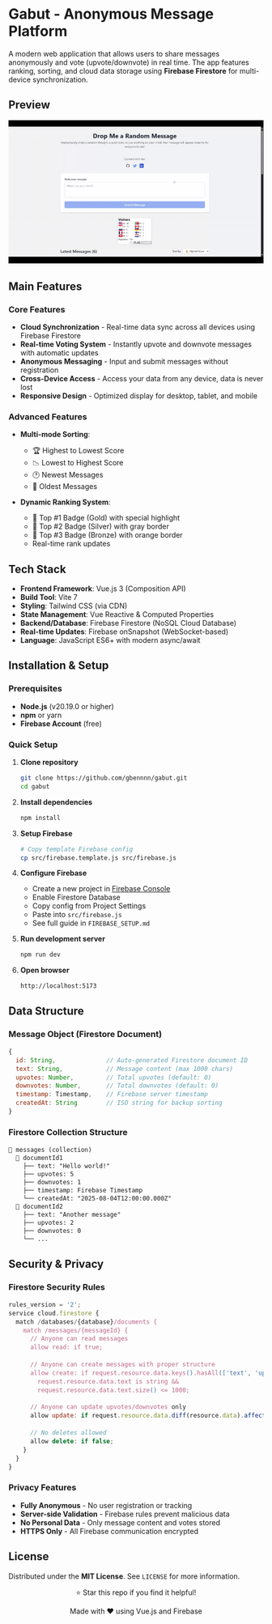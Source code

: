 # Gabut - Anonymous Message Platform

A modern web application that allows users to share messages anonymously and vote (upvote/downvote) in real time. The app features ranking, sorting, and cloud data storage using **Firebase Firestore** for multi-device synchronization.

## Preview

![Preview](./preview.gif)

## Main Features

### Core Features

- **Cloud Synchronization** - Real-time data sync across all devices using Firebase Firestore
- **Real-time Voting System** - Instantly upvote and downvote messages with automatic updates
- **Anonymous Messaging** - Input and submit messages without registration
- **Cross-Device Access** - Access your data from any device, data is never lost
- **Responsive Design** - Optimized display for desktop, tablet, and mobile

### Advanced Features

- **Multi-mode Sorting**:
  - 🏆 Highest to Lowest Score
  - 📉 Lowest to Highest Score
  - 🕐 Newest Messages
  - 📅 Oldest Messages

- **Dynamic Ranking System**:
  - 🥇 Top #1 Badge (Gold) with special highlight
  - 🥈 Top #2 Badge (Silver) with gray border
  - 🥉 Top #3 Badge (Bronze) with orange border
  - Real-time rank updates

## Tech Stack

- **Frontend Framework**: Vue.js 3 (Composition API)
- **Build Tool**: Vite 7
- **Styling**: Tailwind CSS (via CDN)
- **State Management**: Vue Reactive & Computed Properties
- **Backend/Database**: Firebase Firestore (NoSQL Cloud Database)
- **Real-time Updates**: Firebase onSnapshot (WebSocket-based)
- **Language**: JavaScript ES6+ with modern async/await

## Installation & Setup

### Prerequisites

- **Node.js** (v20.19.0 or higher)
- **npm** or yarn
- **Firebase Account** (free)

### Quick Setup

1. **Clone repository**

   ```bash
   git clone https://github.com/gbennnn/gabut.git
   cd gabut
   ```

2. **Install dependencies**

   ```bash
   npm install
   ```

3. **Setup Firebase**

   ```bash
   # Copy template Firebase config
   cp src/firebase.template.js src/firebase.js
   ```

4. **Configure Firebase**
   - Create a new project in [Firebase Console](https://console.firebase.google.com/)
   - Enable Firestore Database
   - Copy config from Project Settings
   - Paste into `src/firebase.js`
   - See full guide in `FIREBASE_SETUP.md`

5. **Run development server**

   ```bash
   npm run dev
   ```

6. **Open browser**
   ```
   http://localhost:5173
   ```

## Data Structure

### Message Object (Firestore Document)

```javascript
{
  id: String,              // Auto-generated Firestore document ID
  text: String,            // Message content (max 1000 chars)
  upvotes: Number,         // Total upvotes (default: 0)
  downvotes: Number,       // Total downvotes (default: 0)
  timestamp: Timestamp,    // Firebase server timestamp
  createdAt: String        // ISO string for backup sorting
}
```

### Firestore Collection Structure

```
📁 messages (collection)
  📄 documentId1
    ├── text: "Hello world!"
    ├── upvotes: 5
    ├── downvotes: 1
    ├── timestamp: Firebase Timestamp
    └── createdAt: "2025-08-04T12:00:00.000Z"
  📄 documentId2
    ├── text: "Another message"
    ├── upvotes: 2
    ├── downvotes: 0
    └── ...
```

## Security & Privacy

### Firestore Security Rules

```javascript
rules_version = '2';
service cloud.firestore {
  match /databases/{database}/documents {
    match /messages/{messageId} {
      // Anyone can read messages
      allow read: if true;

      // Anyone can create messages with proper structure
      allow create: if request.resource.data.keys().hasAll(['text', 'upvotes', 'downvotes', 'timestamp']) &&
        request.resource.data.text is string &&
        request.resource.data.text.size() <= 1000;

      // Anyone can update upvotes/downvotes only
      allow update: if request.resource.data.diff(resource.data).affectedKeys().hasOnly(['upvotes', 'downvotes']);

      // No deletes allowed
      allow delete: if false;
    }
  }
}
```

### Privacy Features

- **Fully Anonymous** - No user registration or tracking
- **Server-side Validation** - Firebase rules prevent malicious data
- **No Personal Data** - Only message content and votes stored
- **HTTPS Only** - All Firebase communication encrypted

## License

Distributed under the **MIT License**. See `LICENSE` for more information.

<div align="center">
  <p>⭐ Star this repo if you find it helpful!</p>
  <p>Made with ❤️ using Vue.js and Firebase</p>
</div>
